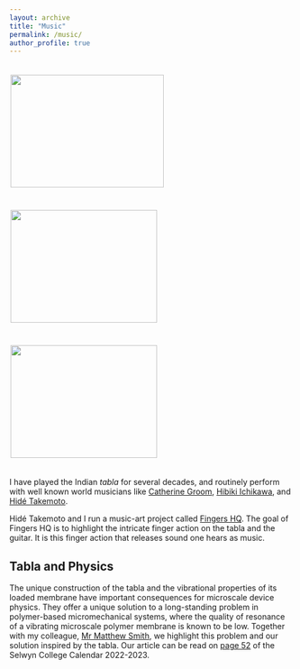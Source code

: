 ```yaml
---
layout: archive
title: "Music"
permalink: /music/
author_profile: true
---
```



<img src="https://deepak-venkateshvaran.github.io/portfolio/images/deepak-groom.png" width="272" height ="200" style="padding-right: 2px; padding-left: 2px; padding-bottom: 20px; padding-top: 20px;"> <img src="https://deepak-venkateshvaran.github.io/portfolio/images/1-Tabla-Talk-28-Sept-2024.jpg" width="260" height ="200" style="padding-right: 2px; padding-left: 2px; padding-bottom: 20px; padding-top: 20px;"> <img src="https://deepak-venkateshvaran.github.io/portfolio/images/2-Tabla-Talk-28-Sept-2024.jpg" width="260" height ="200" style="padding-right: 2px; padding-left: 2px; padding-bottom: 20px; padding-top: 20px;">  


I have played the Indian *tabla* for several decades, and routinely perform with well known world musicians like [Catherine Groom](https://www.mus.cam.ac.uk/directory/catherine-groom), [Hibiki Ichikawa](https://hibikishamisen.com/), and [Hidé Takemoto](https://www.hideguitar.com/). 

Hidé Takemoto and I run a music-art project called [Fingers HQ](https://www.youtube.com/@FingersHQ). The goal of Fingers HQ is to highlight the intricate finger action on the tabla and the guitar. It is this finger action that releases sound one hears as music.


## Tabla and Physics

The unique construction of the tabla and the vibrational properties of its loaded membrane have important consequences for microscale device physics. They offer a unique solution to a long-standing problem in polymer-based micromechanical systems, where the quality of resonance of a vibrating microscale polymer membrane is known to be low. Together with my colleague, [Mr Matthew Smith](https://www.sel.cam.ac.uk/people/mr-matthew-smith), we highlight this problem and our solution inspired by the  tabla. Our article can be read on [page 52](https://www.sel.cam.ac.uk/sites/default/files/2023-11/Selwyn%20Calendar%202022-23.pdf#page=27) of the Selwyn College Calendar 2022-2023. 


<object data="https://www.sel.cam.ac.uk/sites/default/files/2023-11/Selwyn%20Calendar%202022-23.pdf#page=27" width="1000" height="768" type='application/pdf'></object>
